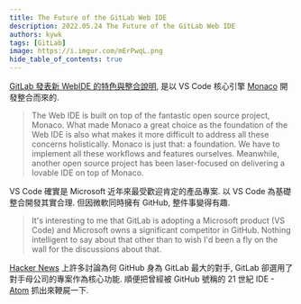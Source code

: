 ```yaml
---
title: The Future of the GitLab Web IDE
description: 2022.05.24 The Future of the GitLab Web IDE
authors: kywk
tags: [GitLab]
image: https://i.imgur.com/mErPwqL.png
hide_table_of_contents: true
---
```


[GitLab 發表新 WebIDE 的特色與整合說明](https://about.gitlab.com/blog/2022/05/23/the-future-of-the-gitlab-web-ide/), 
是以 VS Code 核心引擎 [Monaco](https://microsoft.github.io/monaco-editor/)
開發整合而來的.

<!--truncate-->

> The Web IDE is built on top of the fantastic open source project, Monaco. 
> What made Monaco a great choice as the foundation of the Web IDE 
> is also what makes it more difficult to address all these concerns holistically. 
> Monaco is just that: a foundation. We have to implement all these workflows 
> and features ourselves. Meanwhile, another open source project has been 
> laser-focused on delivering a lovable IDE on top of Monaco.

VS Code 確實是 Microsoft 近年來最受歡迎肯定的產品專案. 
以 VS Code 為基礎整合開發其實合理. 但因微軟同時擁有 GitHub, 整件事變得有趣.

> It's interesting to me that GitLab is adopting a Microsoft product 
> (VS Code) and Microsoft owns a significant competitor in GitHub. 
> Nothing intelligent to say about that other than to wish 
> I'd been a fly on the wall for the discussions about that.

[Hacker News](https://news.ycombinator.com/item?id=31487079)
上許多討論為何 GitHub 身為 GitLab 最大的對手, GitLab 卻選用了對手母公司的專案作為核心功能.
順便把曾經被 GitHub 號稱的 21 世紀 IDE - [Atom](https://github.com/atom/atom) 抓出來鞭屍一下.

